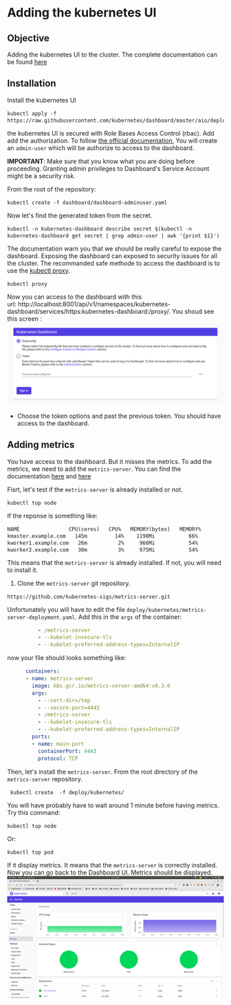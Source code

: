 # Adding the kubernetes UI

## Objective

Adding the kubernetes UI to the cluster. The complete documentation can be found [here](https://kubernetes.io/docs/tasks/access-application-cluster/web-ui-dashboard/)

## Installation

Install the kubernetes UI
```shell script
kubectl apply -f https://raw.githubusercontent.com/kubernetes/dashboard/master/aio/deploy/recommended.yaml
```
the kubernetes UI is secured with Role Bases Access Control (rbac). Add add the authorization. To follow [the official documentation](https://github.com/kubernetes/dashboard/blob/master/docs/user/access-control/creating-sample-user.md), You will create an `admin-user` which will be authorize to access to the dashboard.

__IMPORTANT__: Make sure that you know what you are doing before proceeding. Granting admin privileges to Dashboard's Service Account might be a security risk. 

From the root of the repository:
```shell script
kubectl create -f dashboard/dashboard-adminuser.yaml 
```
Now let's find the generated token from the secret.
```shell script
kubectl -n kubernetes-dashboard describe secret $(kubectl -n kubernetes-dashboard get secret | grep admin-user | awk '{print $1}')
```
The documentation warn you that we should be really careful to expose the dashboard. Exposing the dashboard can exposed to security issues for all the cluster. The recommanded safe methode to access the dashboard is to use the [kubectl proxy](https://kubernetes.io/docs/tasks/access-kubernetes-api/http-proxy-access-api/).
```shell script
kubectl proxy
```
Now you can access to the dashboard with this url: http://localhost:8001/api/v1/namespaces/kubernetes-dashboard/services/https:kubernetes-dashboard:/proxy/. You shoud see this screen : 
![dashboard login page](images/dashboard-login.png)

* Choose the token options and past the previous token. You should have access to the dashboard.

## Adding metrics
You have access to the dashboard. But it misses the metrics. To add the metrics, we need to add the `metrics-server`. You can find the documentation [here](https://kubernetes.io/docs/tasks/debug-application-cluster/resource-metrics-pipeline/)
and [here](https://github.com/kubernetes-sigs/metrics-server)

Fisrt, let's test if the `metrics-server` is already installed or not.

```shell script
kubectl top node
```
If the reponse is something like:
```shell script
NAME                CPU(cores)   CPU%   MEMORY(bytes)   MEMORY%   
kmaster.example.com   145m         14%    1198Mi           66%       
kworker1.example.com   26m          2%     966Mi           54%       
kworker2.example.com   30m          3%     975Mi           54% 
```
This means that the `metrics-server` is already installed. If not, you will need to install it.

1. Clone the `metrics-server` git repository.
```shell script
https://github.com/kubernetes-sigs/metrics-server.git
```
Unfortunately you will have to edit the file `deploy/kubernetes/metrics-server-deployment.yaml`. Add this in the `args` of the container:
```yaml
          - /metrics-server
          - --kubelet-insecure-tls
          - --kubelet-preferred-address-types=InternalIP

```
now your file should looks something like:
```yaml
      containers:
      - name: metrics-server
        image: k8s.gcr.io/metrics-server-amd64:v0.3.6
        args:
          - --cert-dir=/tmp
          - --secure-port=4443
          - /metrics-server
          - --kubelet-insecure-tls
          - --kubelet-preferred-address-types=InternalIP
        ports:
        - name: main-port
          containerPort: 4443
          protocol: TCP
```
Then, let's install the `metrics-server`.
From the root directory of the `metrics-server` repository.
```shell script
 kubectl create  -f deploy/kubernetes/
```
You will have probably have to wait around 1 minute before having metrics.
Try this command:
```mysql based
kubectl top node
```
Or:
```shell script
kubectl top pod
```
If it display metrics. It means that the `metrics-server` is correctly installed.
Now you can go back to the Dashboard UI. Metrics should be displayed.
![Dashboard overview](images/dashboard+overview.png)
